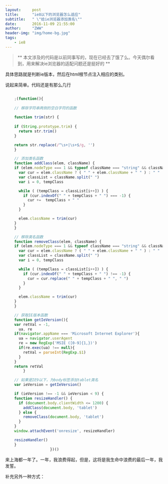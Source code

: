 ```yaml
---
layout:     post
title:      "ie8以下的浏览器怎么适应"
subtitle:   " \"给ie浏览器添加类名\""
date:       2016-11-09 21:55:00
author:     "ZWW"
header-img: "img/home-bg.jpg"
tags:
    - ie8
---
```


> ** 本文涉及的代码是以前同事写的，现在已经去了饿了么。今天偶尔看到，用来解决ie浏览器的适配问题还是挺好的 **

具体思路就是判断ie版本，然后在html根节点注入相应的类别。

说起来简单。代码还是有那么几行

```javascript

    ;(function(){
    
    // 移除字符串两侧的空白字符的函数
  
    function trim(str) {
  
    if (String.prototype.trim) {
      return str.trim()
    }

    return str.replace(/^\s+|\s+$/g, '')
    }

    // 添加类名函数
    function addClass(elem, className) {
    if (elem.nodeType === 1 && typeof className === "string" && className) {
      var cur = elem.className ? ( " " + elem.className + " " ) : " "
      var classList = className.split(" ")
      var i = 0, tempClass

      while ( (tempClass = classList[i++]) ) {
        if (cur.indexOf(" " + tempClass + " ") === -1) {
          cur +=  tempClass + " "
        }
      }

      elem.className = trim(cur)
    }
    }

    // 移除类名函数
    function removeClass(elem, className) {
    if (elem.nodeType === 1 && typeof className === "string" && className) {
      var cur = elem.className ? ( " " + elem.className + " " ) : " "
      var classList = className.split(" ")
      var i = 0, tempClass

      while ( (tempClass = classList[i++]) ) {
        if (cur.indexOf(" " + tempClass + " ") !== -1) {
          cur = cur.replace(" " + tempClass + " ", " ")
        }
      }

      elem.className = trim(cur)
    }
    }

    // 获取IE版本函数
    function getIeVersion(){
    var retVal = -1,
      ua, re
    if(navigator.appName === 'Microsoft Internet Explorer'){
      ua = navigator.userAgent
      re = new RegExp('MSIE ([0-9]{1,})')
      if(re.exec(ua) !== null){
        retVal = parseInt(RegExp.$1)
      }
    }
    return retVal
        }

    // 如果是IE9以下，为body标签添加tablet类名
    var ieVersion = getIeVersion()

    if (ieVersion !== -1 && ieVersion < 9) {
    function resizeHandler() {
      if (document.body.clientWidth <= 1200) {
        addClass(document.body, 'tablet')
      } else {
        removeClass(document.body, 'tablet')
      }
    }
    window.attachEvent('onresize', resizeHandler)

    resizeHandler()
    }
                    })()


```



来上海都一年了。一年，我浪费得起，但是，这将是我生命中浪费的最后一年，我发誓。

补充另外一种方式：

   <!--[if lte IE 8]>
    <script>
        window.onload = function () {
            // 移除字符串两侧的空白字符的函数
            function trim(str) {

                if (String.prototype.trim) {
                    return str.trim()
                }

                return str.replace(/^\s+|\s+$/g, '')
            }

            // 添加类名函数
            function addClass(elem, className) {
                if (elem.nodeType === 1 && typeof className === "string" && className) {
                    var cur = elem.className ? (" " + elem.className + " ") : " ";
                    var classList = className.split(" ");
                    var i = 0,
                        tempClass;

                    while ((tempClass = classList[i++])) {
                        if (cur.indexOf(" " + tempClass + " ") === -1) {
                            cur += tempClass + " ";
                        }
                    }

                    elem.className = trim(cur);
                }
            }

            // 移除类名函数
            function removeClass(elem, className) {
                if (elem.nodeType === 1 && typeof className === "string" && className) {
                    var cur = elem.className ? (" " + elem.className + " ") : " ";
                    var classList = className.split(" ");
                    var i = 0,
                        tempClass;

                    while ((tempClass = classList[i++])) {
                        if (cur.indexOf(" " + tempClass + " ") !== -1) {
                            cur = cur.replace(" " + tempClass + " ", " ");
                        }
                    }

                    elem.className = trim(cur);
                }
            }

            function resizeHandler() {
                if (document.body.clientWidth <= 1200) {
                    addClass(document.body, 'killie');
                } else {
                    removeClass(document.body, 'killie');
                }
            }
            resizeHandler();
            window.attachEvent('onresize', resizeHandler);
        }
    </script>
    <![endif]--> 

        

